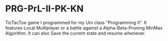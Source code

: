 # PRG-PrL-II-PK-KN

TicTacToe game I programmed for my Uni class "Programming II".
It features Local Multiplayer or a battle against a Alpha-Beta-Pruning MinMax Algorithm.
It can also Save the current state and resume whenever.
